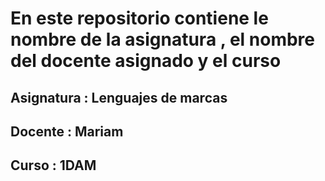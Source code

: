 # En este repositorio contiene le nombre de la asignatura , el nombre del docente asignado y el curso

## Asignatura : Lenguajes de marcas

## Docente : Mariam

## Curso : 1DAM
